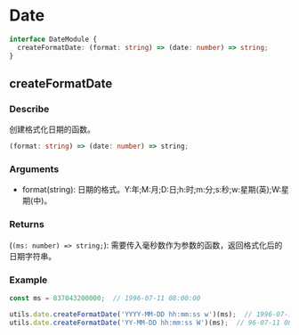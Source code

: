 # Date
```ts
interface DateModule {
  createFormatDate: (format: string) => (date: number) => string;
}
```

## createFormatDate
### Describe
创建格式化日期的函数。
```ts
(format: string) => (date: number) => string;
```

### Arguments
  - format(string): 日期的格式。Y:年;M:月;D:日;h:时;m:分;s:秒;w:星期(英);W:星期(中)。

### Returns
(```(ms: number) => string;```): 需要传入毫秒数作为参数的函数，返回格式化后的日期字符串。

### Example
```ts
const ms = 837043200000;  // 1996-07-11 08:00:00

utils.date.createFormatDate('YYYY-MM-DD hh:mm:ss w')(ms);  // 1996-07-11 08:00:00 Thur.
utils.date.createFormatDate('YY-MM-DD hh:mm:ss W')(ms);  // 96-07-11 08:00:00 星期四
```